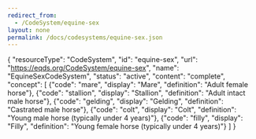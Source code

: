 ```yaml
---
redirect_from:
  - /CodeSystem/equine-sex
layout: none
permalink: /docs/codesystems/equine-sex.json
---
```

{
  "resourceType": "CodeSystem",
  "id": "equine-sex",
  "url": "https://eqds.org/CodeSystem/equine-sex",
  "name": "EquineSexCodeSystem",
  "status": "active",
  "content": "complete",
  "concept": [
    {"code": "mare", "display": "Mare", "definition": "Adult female horse"},
    {"code": "stallion", "display": "Stallion", "definition": "Adult intact male horse"},
    {"code": "gelding", "display": "Gelding", "definition": "Castrated male horse"},
    {"code": "colt", "display": "Colt", "definition": "Young male horse (typically under 4 years)"},
    {"code": "filly", "display": "Filly", "definition": "Young female horse (typically under 4 years)"}
  ]
}